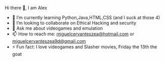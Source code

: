  Hi there 👋, I am Alex

- 🌱 I’m currently learning Python,Java,HTML,CSS (and I suck at those 4)
- 👯 I’m looking to collaborate on Ethical Hacking and security
- 💬 Ask me about videogames and emulation
- 📫 How to reach me: miguelcervanteszea@hotmail.com or miguelcervanteszea9d@gmail.com
- ⚡ Fun fact: I love videogames and Slasher movies, Friday the 13th the goat
